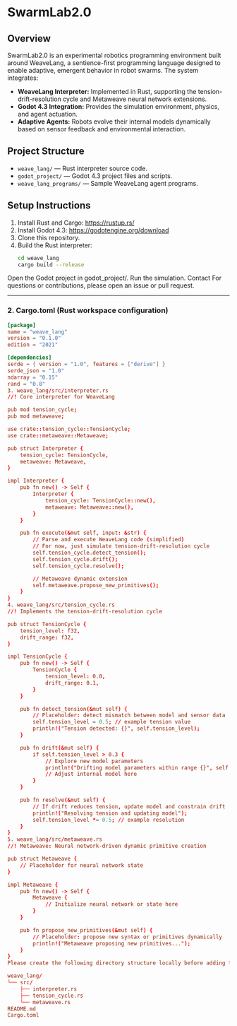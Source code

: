 # SwarmLab2.0

## Overview

SwarmLab2.0 is an experimental robotics programming environment built around WeaveLang, a sentience-first programming language designed to enable adaptive, emergent behavior in robot swarms. The system integrates:

- **WeaveLang Interpreter:** Implemented in Rust, supporting the tension-drift-resolution cycle and Metaweave neural network extensions.
- **Godot 4.3 Integration:** Provides the simulation environment, physics, and agent actuation.
- **Adaptive Agents:** Robots evolve their internal models dynamically based on sensor feedback and environmental interaction.

## Project Structure

- `weave_lang/` — Rust interpreter source code.
- `godot_project/` — Godot 4.3 project files and scripts.
- `weave_lang_programs/` — Sample WeaveLang agent programs.

## Setup Instructions

1. Install Rust and Cargo: https://rustup.rs/
2. Install Godot 4.3: https://godotengine.org/download
3. Clone this repository.
4. Build the Rust interpreter:
   ```bash
   cd weave_lang
   cargo build --release
Open the Godot project in godot_project/.
Run the simulation.
Contact
For questions or contributions, please open an issue or pull request.


---

### 2. Cargo.toml (Rust workspace configuration)

```toml
[package]
name = "weave_lang"
version = "0.1.0"
edition = "2021"

[dependencies]
serde = { version = "1.0", features = ["derive"] }
serde_json = "1.0"
ndarray = "0.15"
rand = "0.8"
3. weave_lang/src/interpreter.rs
//! Core interpreter for WeaveLang

pub mod tension_cycle;
pub mod metaweave;

use crate::tension_cycle::TensionCycle;
use crate::metaweave::Metaweave;

pub struct Interpreter {
    tension_cycle: TensionCycle,
    metaweave: Metaweave,
}

impl Interpreter {
    pub fn new() -> Self {
        Interpreter {
            tension_cycle: TensionCycle::new(),
            metaweave: Metaweave::new(),
        }
    }

    pub fn execute(&mut self, input: &str) {
        // Parse and execute WeaveLang code (simplified)
        // For now, just simulate tension-drift-resolution cycle
        self.tension_cycle.detect_tension();
        self.tension_cycle.drift();
        self.tension_cycle.resolve();

        // Metaweave dynamic extension
        self.metaweave.propose_new_primitives();
    }
}
4. weave_lang/src/tension_cycle.rs
//! Implements the tension-drift-resolution cycle

pub struct TensionCycle {
    tension_level: f32,
    drift_range: f32,
}

impl TensionCycle {
    pub fn new() -> Self {
        TensionCycle {
            tension_level: 0.0,
            drift_range: 0.1,
        }
    }

    pub fn detect_tension(&mut self) {
        // Placeholder: detect mismatch between model and sensor data
        self.tension_level = 0.5; // example tension value
        println!("Tension detected: {}", self.tension_level);
    }

    pub fn drift(&mut self) {
        if self.tension_level > 0.3 {
            // Explore new model parameters
            println!("Drifting model parameters within range {}", self.drift_range);
            // Adjust internal model here
        }
    }

    pub fn resolve(&mut self) {
        // If drift reduces tension, update model and constrain drift
        println!("Resolving tension and updating model");
        self.tension_level *= 0.5; // example resolution
    }
}
5. weave_lang/src/metaweave.rs
//! Metaweave: Neural network-driven dynamic primitive creation

pub struct Metaweave {
    // Placeholder for neural network state
}

impl Metaweave {
    pub fn new() -> Self {
        Metaweave {
            // Initialize neural network or state here
        }
    }

    pub fn propose_new_primitives(&mut self) {
        // Placeholder: propose new syntax or primitives dynamically
        println!("Metaweave proposing new primitives...");
    }
}
Please create the following directory structure locally before adding these files:

weave_lang/
└── src/
    ├── interpreter.rs
    ├── tension_cycle.rs
    └── metaweave.rs
README.md
Cargo.toml
